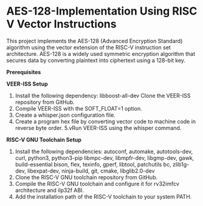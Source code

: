 # AES-128-Implementation Using RISC V Vector Instructions

This project implements the AES-128 (Advanced Encryption Standard) algorithm using the vector extension of the RISC-V instruction set architecture. AES-128 is a widely used symmetric encryption algorithm that secures data by converting plaintext into ciphertext using a 128-bit key.


**Prerequisites**

**VEER-ISS Setup**

1. Install the following dependency: libboost-all-dev
Clone the VEER-ISS repository from GitHub.
2. Compile VEER-ISS with the SOFT_FLOAT=1 option.
3. Create a whisper.json configuration file.
4. Create a program hex file by converting vector code to machine code in reverse byte order.
5.vRun VEER-ISS using the whisper command.

**RISC-V GNU Toolchain Setup**

1. Install the following dependencies:
autoconf, automake, autotools-dev, curl, python3, python3-pip
libmpc-dev, libmpfr-dev, libgmp-dev, gawk, build-essential
bison, flex, texinfo, gperf, libtool, patchutils
bc, zlib1g-dev, libexpat-dev, ninja-build, git, cmake, libglib2.0-dev
2. Clone the RISC-V GNU toolchain repository from GitHub.
3. Compile the RISC-V GNU toolchain and configure it for rv32imfcv architecture and ilp32f ABI.
4. Add the installation path of the RISC-V toolchain to your system PATH.
